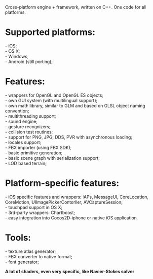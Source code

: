 Cross-platform engine + framework, written on C++. One code for all platforms.<br>

<h1>Supported platforms:</h1>
- iOS;<br>
- OS X;<br>
- Windows;<br>
- Android (still porting);<br>

<h1>Features:</h1>
- wrappers for OpenGL and OpenGL ES objects;<br>
- own GUI system (with multilingual support);<br>
- own math library, similar to GLM and based on GLSL object naming convention;<br>
- multithreading support;<br>
- sound engine;<br>
- gesture recognizers;<br>
- collision test routines;<br>
- support for PNG, JPG, DDS, PVR with asynchronous loading;<br>
- locales support;<br>
- FBX importer (using FBX SDK);<br>
- basic primitive generation;<br>
- basic scene graph with serialization support;<br>
- LOD based terrain;<br>

<h1>Platform-specific features:</h1>
- iOS specific features and wrappers: IAPs, MessageUI, CoreLocation, CoreMotion, UIImagePickerContorller, AVCaptureSession;<br>
- touchpad support in OS X;<br>
- 3rd-party wrappers: Chartboost;<br>
- easy integration into Cocos2D-iphone or native iOS application<br>

<h1>Tools:</h1>
- texture atlas generator;<br>
- FBX converter to native format;<br>
- font generator;<br>

<b>A lot of shaders, even very specific, like Navier-Stokes solver</b>